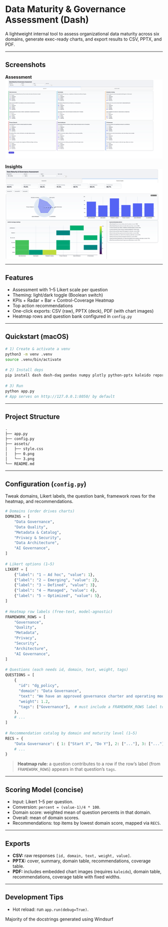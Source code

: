 # Data Maturity & Governance Assessment (Dash)

A lightweight internal tool to assess organizational data maturity across six domains, generate exec-ready charts, and export results to CSV, PPTX, and PDF.

---

## Screenshots

**Assessment**
![Assessment UI](assets/0.png)

**Insights**
![Results & Insights](assets/3.png)

---

## Features

- Assessment with 1–5 Likert scale per question
- Theming: light/dark toggle (Boolean switch)
- KPIs + Radar + Bar + Control-Coverage Heatmap
- Top action recommendations
- One-click exports: CSV (raw), PPTX (deck), PDF (with chart images)
- Heatmap rows and question bank configured in `config.py`

---

## Quickstart (macOS)

```bash
# 1) Create & activate a venv
python3 -m venv .venv
source .venv/bin/activate

# 2) Install deps
pip install dash dash-daq pandas numpy plotly python-pptx kaleido reportlab

# 3) Run
python app.py
# App serves on http://127.0.0.1:8050/ by default
````

---

## Project Structure

```
.
├── app.py
├── config.py
├── assets/
│   ├── style.css
│   ├── 0.png          
│   └── 3.png           
└── README.md
```

---

## Configuration (`config.py`)

Tweak domains, Likert labels, the question bank, framework rows for the heatmap, and recommendations.

```python
# Domains (order drives charts)
DOMAINS = [
    "Data Governance",
    "Data Quality",
    "Metadata & Catalog",
    "Privacy & Security",
    "Data Architecture",
    "AI Governance",
]

# Likert options (1–5)
LIKERT = [
    {"label": "1 — Ad hoc", "value": 1},
    {"label": "2 — Emerging", "value": 2},
    {"label": "3 — Defined", "value": 3},
    {"label": "4 — Managed", "value": 4},
    {"label": "5 — Optimized", "value": 5},
]

# Heatmap row labels (free-text, model-agnostic)
FRAMEWORK_ROWS = [
    "Governance",
    "Quality",
    "Metadata",
    "Privacy",
    "Security",
    "Architecture",
    "AI Governance",
]

# Questions (each needs id, domain, text, weight, tags)
QUESTIONS = [
    {
      "id": "dg_policy",
      "domain": "Data Governance",
      "text": "We have an approved governance charter and operating model.",
      "weight": 1.2,
      "tags": ["Governance"],  # must include a FRAMEWORK_ROWS label to show in heatmap
    },
    # ...
]

# Recommendation catalog by domain and maturity level (1–5)
RECS = {
    "Data Governance": { 1: ["Start X", "Do Y"], 2: ["..."], 3: ["..."], 4: ["..."], 5: ["..."] },
    # ...
}
```

> **Heatmap rule:** a question contributes to a row if the row’s label (from `FRAMEWORK_ROWS`) appears in that question’s `tags`.

---

## Scoring Model (concise)

* Input: Likert 1–5 per question.
* Conversion: `percent = (value-1)/4 * 100`.
* Domain score: weighted mean of question percents in that domain.
* Overall: mean of domain scores.
* Recommendations: top items by lowest domain score, mapped via `RECS`.

---

## Exports

* **CSV:** raw responses `[id, domain, text, weight, value]`.
* **PPTX:** cover, summary, domain table, recommendations, coverage table.
* **PDF:** includes embedded chart images (requires `kaleido`), domain table, recommendations, coverage table with fixed widths.

---


## Development Tips

* Hot reload: run `app.run(debug=True)`.

Majority of the docstrings generated using Windsurf
